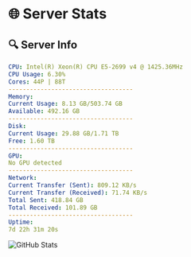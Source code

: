 # 🌐 Server Stats
## 🔍 Server Info
```yaml
CPU: Intel(R) Xeon(R) CPU E5-2699 v4 @ 1425.36MHz
CPU Usage: 6.30%
Cores: 44P | 88T
-----------------------------------
Memory:
Current Usage: 8.13 GB/503.74 GB
Available: 492.16 GB
-----------------------------------
Disk:
Current Usage: 29.88 GB/1.71 TB
Free: 1.60 TB
-----------------------------------
GPU:
No GPU detected
-----------------------------------
Network:
Current Transfer (Sent): 809.12 KB/s
Current Transfer (Received): 71.74 KB/s
Total Sent: 418.84 GB
Total Received: 101.89 GB
-----------------------------------
Uptime:
7d 22h 31m 20s
```
![GitHub Stats](https://img.shields.io/badge/Updated-2025-04-27_15:40:08-blue)